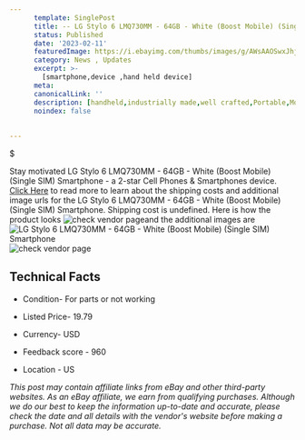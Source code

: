 ```yaml
---
      template: SinglePost
      title: -- LG Stylo 6 LMQ730MM - 64GB - White (Boost Mobile) (Single SIM) Smartphone
      status: Published
      date: '2023-02-11'
      featuredImage: https://i.ebayimg.com/thumbs/images/g/AWsAAOSwxJhjm4OC/s-l225.jpg
      category: News , Updates
      excerpt: >-
        [smartphone,device ,hand held device]
      meta:
      canonicalLink: ''
      description: [handheld,industrially made,well crafted,Portable,Mobile,Compact,Convenient,Lightweight,Maneuverable,Man-portable,Miniature,Carriable,Hand-held,Light,Holdable,Transportable,Mobile device,Pocket-sized,On-the-go,Wireless,Cordless,Compact size,Convenient size, smartphone,device ,hand held device]
      noindex: false
      
        
---
```

$

Stay motivated LG Stylo 6 LMQ730MM - 64GB - White (Boost Mobile) (Single SIM) Smartphone - a 2-star Cell Phones & Smartphones device. [Click Here](https://www.ebay.com/itm/266042552876?hash=item3df15f322c%3Ag%3AAWsAAOSwxJhjm4OC&mkevt=1&mkcid=1&mkrid=711-53200-19255-0&campid=%253CePNCampaignId%253E&customid=%253CreferenceId%253E&toolid=10049) to read more to learn about the shipping costs and additional image urls for the LG Stylo 6 LMQ730MM - 64GB - White (Boost Mobile) (Single SIM) Smartphone. Shipping cost is undefined. Here is how the product looks ![check vendor page](https://i.ebayimg.com/thumbs/images/g/AWsAAOSwxJhjm4OC/s-l225.jpg)and the additional images are![LG Stylo 6 LMQ730MM - 64GB - White (Boost Mobile) (Single SIM) Smartphone](https://i.ebayimg.com/images/g/AWsAAOSwxJhjm4OC/s-l1600.jpg)![check vendor page](https://origin-galleryplus.ebayimg.com/ws/web/266042552876_2_0_1/225x225.jpg,https://origin-galleryplus.ebayimg.com/ws/web/266042552876_3_0_1/225x225.jpg,https://origin-galleryplus.ebayimg.com/ws/web/266042552876_4_0_1/225x225.jpg,https://origin-galleryplus.ebayimg.com/ws/web/266042552876_5_0_1/225x225.jpg,https://origin-galleryplus.ebayimg.com/ws/web/266042552876_6_0_1/225x225.jpg,https://origin-galleryplus.ebayimg.com/ws/web/266042552876_7_0_1/225x225.jpg)



 ## Technical Facts 



     
      

 - Condition- For parts or not working 


      

 - Listed Price- 19.79 


      

 - Currency- USD 


      

 - Feedback score - 960 


      

 - Location - US 


      
      

 *_This post may contain affiliate links from eBay and other third-party websites. As an eBay affiliate, we earn from qualifying purchases. Although we do our best to keep the information up-to-date and accurate, please check the date and all details with the vendor's website before making a purchase. Not all data may be accurate._*






